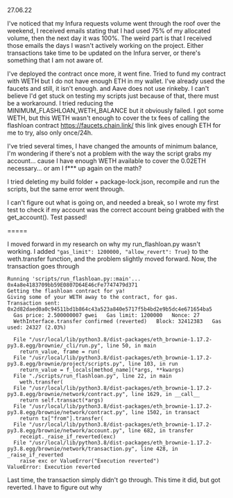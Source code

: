 27.06.22

I've noticed that my Infura requests volume went through the roof over the weekend, I received emails stating that I had used 75% of my allocated volume, then the next day it was 100%. The weird part is that I received those emails the days I wasn't actively working on the project.
Either transactions take time to be updated on the Infura server, or there's something that I am not aware of.

I've deployed the contract once more, it went fine. Tried to fund my contract with WETH but I do not have enough ETH in my wallet. I've already used the faucets and still, it isn't enough. and Aave does not use rinkeby. I can't believe I'd get stuck on testing my scripts just because of that, there must be a workaround.
I tried reducing the MINIMUM_FLASHLOAN_WETH_BALANCE but it obviously failed. I got some WETH, but this WETH wasn't enough to cover the tx fees of calling the flashloan contract
https://faucets.chain.link/ this link gives enough ETH for me to try, also only once/24h.

I've tried several times, I have changed the amounts of minimum balance, I'm wondering if there's not a problem with the way the script grabs my account... cause I have enough WETH available to cover the 0.02ETH necessary... or am I f\*\*\* up again on the math?

I tried deleting my build folder + package-lock.json, recompile and run the scripts, but the same error went through.

I can't figure out what is going on, and needed a break, so I wrote my first test to check if my account was the correct account being grabbed with the get_account().
Test passed!

=====

I moved forward in my research on why my run_flashloan.py wasn't working.
I added `"gas_limit": 1200000, "allow_revert": True}` to the weth.transfer function, and the problem slightly moved forward.
Now, the transaction goes through

```
Running 'scripts/run_flashloan.py::main'...
0x4a8e4183709bb59E0807D64E46cFe7747479d371
Getting the flashloan contract for ya!
Giving some of your WETH away to the contract, for gas.
Transaction sent: 0x2d82daed0a0c94511bd1b864c43a523a840e5717f5b4bd2e9b5dc4e671654ba5
  Gas price: 2.500000007 gwei   Gas limit: 1200000   Nonce: 27
  WethInterface.transfer confirmed (reverted)   Block: 32412383   Gas used: 24327 (2.03%)

  File "/usr/local/lib/python3.8/dist-packages/eth_brownie-1.17.2-py3.8.egg/brownie/_cli/run.py", line 50, in main
    return_value, frame = run(
  File "/usr/local/lib/python3.8/dist-packages/eth_brownie-1.17.2-py3.8.egg/brownie/project/scripts.py", line 103, in run
    return_value = f_locals[method_name](*args, **kwargs)
  File "./scripts/run_flashloan.py", line 22, in main
    weth.transfer(
  File "/usr/local/lib/python3.8/dist-packages/eth_brownie-1.17.2-py3.8.egg/brownie/network/contract.py", line 1629, in __call__
    return self.transact(*args)
  File "/usr/local/lib/python3.8/dist-packages/eth_brownie-1.17.2-py3.8.egg/brownie/network/contract.py", line 1502, in transact
    return tx["from"].transfer(
  File "/usr/local/lib/python3.8/dist-packages/eth_brownie-1.17.2-py3.8.egg/brownie/network/account.py", line 682, in transfer
    receipt._raise_if_reverted(exc)
  File "/usr/local/lib/python3.8/dist-packages/eth_brownie-1.17.2-py3.8.egg/brownie/network/transaction.py", line 428, in _raise_if_reverted
    raise exc or ValueError("Execution reverted")
ValueError: Execution reverted
```

Last time, the transaction simply didn't go through.
This time it did, but got reverted. I have to figure out why
